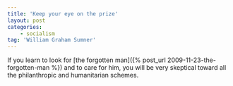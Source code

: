 ```yaml
---
title: 'Keep your eye on the prize'
layout: post
categories:
    - socialism
tag: 'William Graham Sumner'
---
```


If you learn to look for [the forgotten man]({% post_url 2009-11-23-the-forgotten-man %}) and to care for him, you will be very skeptical toward all the philanthropic and humanitarian schemes.
